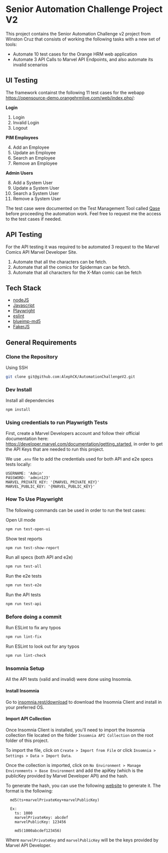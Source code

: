 # Senior Automation Challenge Project V2
This project contains the Senior Automation Challenge v2 project from Winston Cruz that consists of working the following tasks with a new set of tools:
- Automate 10 test cases for the Orange HRM web application
- Automate 3 API Calls to Marvel API Endpoints, and also automate its invalid scenarios

## UI Testing
The framework containst the following 11 test cases for the webapp https://opensource-demo.orangehrmlive.com/web/index.php/:

**Login**

1. Login
2. Invalid Login
3. Logout

**PIM Employees**

4. Add an Employee
5. Update an Employee
6. Search an Employee
7. Remove an Employee

**Admin Users**

8. Add a System User
9. Update a System User
10. Search a System User
11. Remove a System User

The test case were documented on the Test Management Tool called [Qase](https://app.qase.io) before proceeding the automation work. Feel free to request me the access to the test cases if needed.

## API Testing
For the API testing it was required to be automated 3 request to the Marvel Comics API Marvel Developer Site.
1. Automate that all the characters can be fetch.
2. Automate that all the comics for Spiderman can be fetch.
3. Automate that all characters for the X-Man comic can be fetch

## Tech Stack
- [nodeJS](https://nodejs.org/en/about/)
- [Javascript](https://developer.mozilla.org/en-US/docs/Learn/Getting_started_with_the_web/JavaScript_basics)
- [Playwright](https://playwright.dev/)
- [eslint](https://www.npmjs.com/package/eslint)
- [blueimp-md5](https://www.npmjs.com/package/blueimp-md5)
- [FakerJS](http://marak.github.io/faker.js/)

## General Requirements

### Clone the Repository
Using SSH
```bash
git clone git@github.com:AlephCK/AutomationChallengeV2.git
```

### Dev Install

Install all dependencies

```bash
npm install
```

### Using credentials to run Playwrigth Tests
First, create a Marvel Developers account and follow their official documentation here: https://developer.marvel.com/documentation/getting_started, in order to get the API Keys that are needed to run this project.

We use `.env` file to add the credentials used for both API and e2e specs tests locally:

```
USERNAME: 'Admin'
PASSWORD: 'admin123'
MARVEL_PRIVATE_KEY: '{MARVEL_PRIVATE_KEY}'
MARVEL_PUBLIC_KEY: '{MARVEL_PUBLIC_KEY}'
```

### How To Use Playwright
The following commands can be used in order to run the test cases:

Open UI mode
```bash
npm run test-open-ui
```

Show test reports
```bash
npm run test-show-report
```

Run all specs (both API and e2e)
```bash
npm run test-all
```

Run the e2e tests
```bash
npm run test-e2e
```

Run the API tests
```bash
npm run test-api
```

### Before doing a commit

Run ESLint to fix any typos
```bash
npm run lint-fix
```

Run ESLint to look out for any typos
```bash
npm run lint-check
```

### Insomnia Setup
All the API tests (valid and invalid) were done using Insomnia.

#### Install Insomnia
Go to [insomnia.rest/download](https://insomnia.rest/download) to download the Insomnia Client and install in your preferred OS.

#### Import API Collection
Once Insomnia Client is installed, you'll need to import the Insomnia collection file located on the folder `Insomnia API Collection` on the root folder of this project.

To import the file, click on `Create > Import from File` or click `Insomnia > Settings > Data > Import Data`.

Once the collection is imported, click on `No Environment > Manage Environments > Base Environment` and add the apiKey (which is the publicKey provided by Marvel Developer API) and the hash.

To generate the hash, you can use the following [website](https://www.md5.cz) to generate it. The format is the following:
```quote
  md5(ts+marvelPrivateKey+marvelPublicKey)

  Ex:
    ts: 1000
    marvelPrivateKey: abcdef
    marvelPublicKey: 123456

    md5(1000abcdef123456)
```

Where `marvelPrivateKey` and `marvelPublicKey` will be the keys provided by Marvel API Developer.